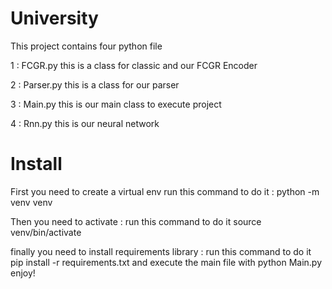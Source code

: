 # University
 This project contains four python file
 
 1 : FCGR.py this is a class for classic and our FCGR Encoder
 
 2 : Parser.py this is a class for our parser 
 
 3 : Main.py this is our main class to execute project 
 
 4 : Rnn.py this is our neural network
 
 # Install 
 
First you need to create a virtual env 
run this command to do it :
python -m venv venv 

Then you need to activate :
run this command to do it 
source venv/bin/activate

finally you need to install requirements library :
run this command to do it 
pip install -r requirements.txt 
and execute the main file with 
python Main.py 
enjoy!
